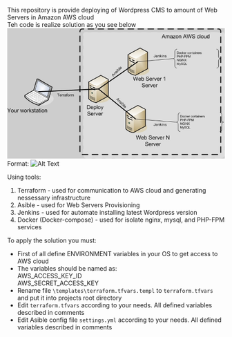 This repository is provide deploying of Wordpress CMS to amount of Web Servers in Amazon AWS cloud  
Teh code is realize solution as you see below  
![GitHub Logo](/images/AWS.jpg)
Format: ![Alt Text]("Error")

Using tools:  
1. Terraform - used for communication to AWS cloud and generating nessessary infrastructure  
2. Asible - used for Web Servers Provisioning  
3. Jenkins - used for automate installing latest Wordpress version  
4. Docker (Docker-compose) - used for isolate nginx, mysql, and PHP-FPM services  

To apply the solution you must:  
* First of all define ENVIRONMENT variables in your OS to get access to AWS cloud  
* The variables should be named as:  
AWS_ACCESS_KEY_ID  
AWS_SECRET_ACCESS_KEY  
* Rename file `\templates\terraform.tfvars.templ` to `terraform.tfvars` and put it into projects root directory  
* Edit `terraform.tfvars` according to your needs. All defined variables described in comments  
* Edit Asible config file `settings.yml` according to your needs. All defined variables described in comments

